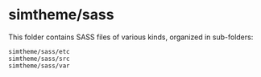 # simtheme/sass

This folder contains SASS files of various kinds, organized in sub-folders:

    simtheme/sass/etc
    simtheme/sass/src
    simtheme/sass/var
